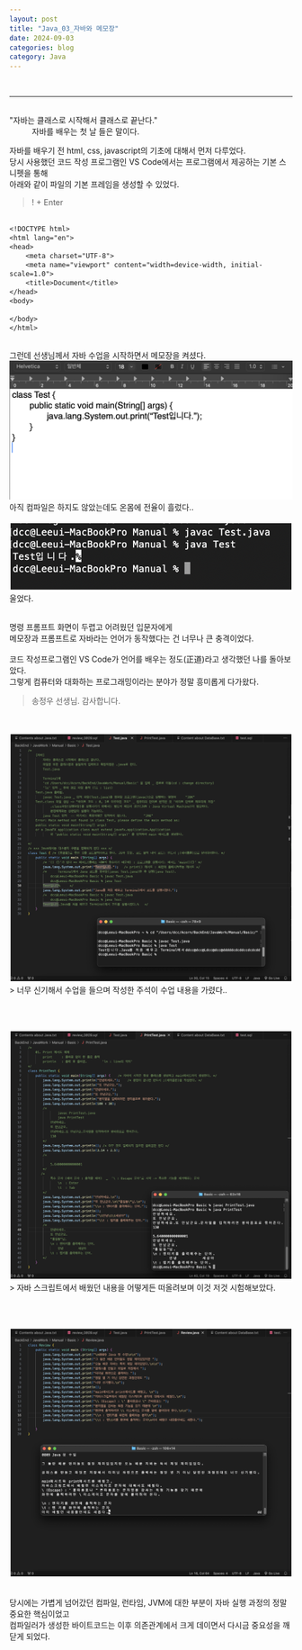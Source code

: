 ```yaml
---
layout: post
title: "Java_03_자바와 메모장"
date: 2024-09-03
categories: blog
category: Java
---
```


<br>

---

<br>

<dt>"자바는 클래스로 시작해서 클래스로 끝난다."<dd>
자바를 배우는 첫 날 들은 말이다.
</dd>

자바를 배우기 전 html, css, javascript의 기초에 대해서 먼저 다루었다.<br>
당시 사용했던 코드 작성 프로그램인 VS Code에서는 프로그램에서 제공하는 기본 스니펫을 통해 <br>
아래와 같이 파일의 기본 프레임을 생성할 수 있었다.<br>
</dt>

> ! + Enter

<pre><code>
&lt;!DOCTYPE html&gt;
&lt;html lang="en"&gt;
&lt;head&gt;
    &lt;meta charset="UTF-8"&gt;
    &lt;meta name="viewport" content="width=device-width, initial-scale=1.0"&gt;
    &lt;title&gt;Document&lt;/title&gt;
&lt;/head&gt;
&lt;body&gt;

&lt;/body&gt;
&lt;/html&gt;
</code></pre>

<br>
그런데 선생님께서 자바 수업을 시작하면서 메모장을 켜셨다. <br>

<img class="image-medium" src="/assets/image/2024-08-09-Java-Class-00.png">
<br>
아직 컴파일은 하지도 않았는데도 온몸에 전율이 흘렀다..
<br><br>

<div class="image-container" style="border: 2px solid white;">
    <img class="image-medium" src="/assets/image/2024-08-09-Java-Class-000.png">
</div>
울었다.<br>
<br>

명령 프롬프트 화면이 두렵고 어려웠던 입문자에게 <br>
메모장과 프롬프트로 자바라는 언어가 동작했다는 건 너무나 큰 충격이었다. <br>
<br>
코드 작성프로그램인 VS Code가 언어를 배우는 정도(正道)라고 생각했던 나를 돌아보았다. <br>
그렇게 컴퓨터와 대화하는 프로그래밍이라는 분야가 정말 흥미롭게 다가왔다. <br>

> 송정우 선생님. 감사합니다. 
<br>

<br>
<div class="image-container" style="border: 2px solid white;">
    <img class="image-medium" src="/assets/image/2024-08-09-Java-Class-01.png">
</div>
> 너무 신기해서 수업을 들으며 작성한 주석이 수업 내용을 가렸다..

<br><br>
<div class="image-container" style="border: 2px solid white;">
    <img class="image-medium" src="/assets/image/2024-08-09-Java-Class-02.png">
</div>
> 자바 스크립트에서 배웠던 내용을 어떻게든 떠올려보며 이것 저것 시험해보았다.

<br><br>
<div class="image-container" style="border: 2px solid white;">
    <img class="image-medium" src="/assets/image/2024-08-09-Java-Class-03.png">
</div>

<br>

당시에는 가볍게 넘어갔던 컴파일, 런타임, JVM에 대한 부분이 자바 실행 과정의 정말 중요한 핵심이었고 <br>
컴파일러가 생성한 바이트코드는 이후 의존관계에서 크게 데이면서 다시금 중요성을 깨닫게 되었다.